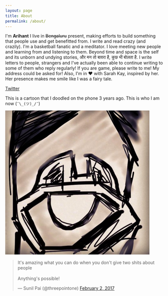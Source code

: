```yaml
---
layout: page
title: About
permalink: /about/
---
```


I'm <strong>Arihant</strong> I live in <del>Bengaluru</del> present, making efforts to build something that people use and get benefitted from. I write and read crazy (and crazily). I'm a basketball fanatic and a meditator. I love meeting new people and learning from and listening to them. Beyond time and space is the self and its unborn and undying stories, और मन तो बावरा है, कुछ भी बोलता है. I write letters to people, strangers and I've actually been able to continue writing to some of them who reply regularly! If you are game, please write to me! My address could be asked for! Also, I'm in ❤ with Sarah Kay, inspired by her. Her presence makes me smile like I was a fairy tale.

[Twitter](https://twitter.com/gdad_s_river)

This is a cartoon that I doodled on the phone 3 years ago. This is who I am now (`¯\_(ツ)_/¯`)

![This is what gdad-s-river looks like on the web](/assets/images/gdad-s-river.jpeg)

<blockquote class="twitter-tweet" data-lang="en"><p lang="en" dir="ltr">It&#39;s amazing what you can do when you don&#39;t give two shits about people<br><br>Anything&#39;s possible!</p>&mdash; Sunil Pai (@threepointone) <a href="https://twitter.com/threepointone/status/827223381434998784">February 2, 2017</a></blockquote>
<script async src="//platform.twitter.com/widgets.js" charset="utf-8"></script>

